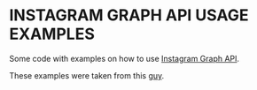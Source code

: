 # INSTAGRAM GRAPH API USAGE EXAMPLES

Some code with examples on how to use [Instagram Graph API](https://developers.facebook.com/docs/instagram-api/).

These examples were taken from this [guy](https://www.youtube.com/user/justinstolpe).